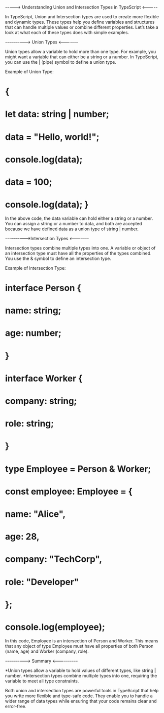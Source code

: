 -----> Understanding Union and Intersection Types in TypeScript <-----

In TypeScript, Union and Intersection types are used to create more flexible and dynamic types. These types help you define variables and structures that can handle multiple values or combine different properties. Let’s take a look at what each of these types does with simple examples.


----------> Union Types <-------

Union types allow a variable to hold more than one type. For example, you might want a variable that can either be a string or a number. In TypeScript, you can use the | (pipe) symbol to define a union type.

Example of Union Type:
# { 
# let data: string | number;

# data = "Hello, world!";  
# console.log(data);       

# data = 100;             
# console.log(data);        }

In the above code, the data variable can hold either a string or a number. You can assign a string or a number to data, and both are accepted because we have defined data as a union type of string | number.


---------->Intersection Types <-------

Intersection types combine multiple types into one. A variable or object of an intersection type must have all the properties of the types combined. You use the & symbol to define an intersection type.

Example of Intersection Type:

# interface Person {
#   name: string;
#   age: number;
# }

# interface Worker {
#   company: string;
#   role: string;
# }

# type Employee = Person & Worker;

# const employee: Employee = {
#   name: "Alice",
#   age: 28,
#   company: "TechCorp",
#   role: "Developer"
# };

# console.log(employee);


In this code, Employee is an intersection of Person and Worker. This means that any object of type Employee must have all properties of both Person (name, age) and Worker (company, role).


----------> Summary <----------

*Union types allow a variable to hold values of different types, like string | number.
*Intersection types combine multiple types into one, requiring the variable to meet all type constraints.

Both union and intersection types are powerful tools in TypeScript that help you write more flexible and type-safe code. They enable you to handle a wider range of data types while ensuring that your code remains clear and error-free.

